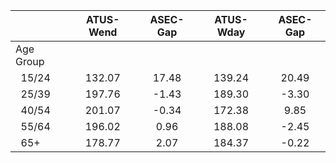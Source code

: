 
|                      |    ATUS-Wend |     ASEC-Gap |    ATUS-Wday |     ASEC-Gap |
| -------------------- | :----------: | :----------: | :----------: | :----------: |
| Age Group            |              |              |              |              |
| &nbsp;&nbsp;15/24    |       132.07 |        17.48 |       139.24 |        20.49 |
| &nbsp;&nbsp;25/39    |       197.76 |        -1.43 |       189.30 |        -3.30 |
| &nbsp;&nbsp;40/54    |       201.07 |        -0.34 |       172.38 |         9.85 |
| &nbsp;&nbsp;55/64    |       196.02 |         0.96 |       188.08 |        -2.45 |
| &nbsp;&nbsp;65+      |       178.77 |         2.07 |       184.37 |        -0.22 |

